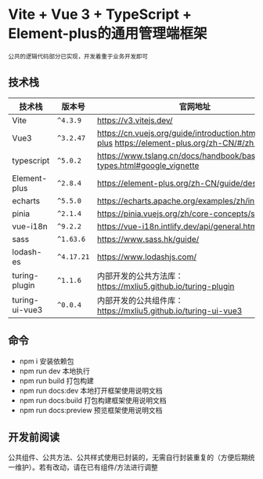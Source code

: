 # Vite + Vue 3 + TypeScript + Element-plus的通用管理端框架

`公共的逻辑代码部分已实现，开发着重于业务开发即可`

## 技术栈

| 技术栈 | 版本号 | 官网地址 |
|-|-|-|
| Vite |`^4.3.9`| https://v3.vitejs.dev/                                       |
| Vue3 |`^3.2.47`| https://cn.vuejs.org/guide/introduction.htmlElement-plus https://element-plus.org/zh-CN/#/zh-CN |
| typescript |`^5.0.2`| https://www.tslang.cn/docs/handbook/basic-types.html#google_vignette |
| Element-plus|`^2.8.4`| https://element-plus.org/zh-CN/guide/design.html|
| echarts |`^5.5.0`| https://echarts.apache.org/examples/zh/index.html            |
| pinia   |`^2.1.4`| https://pinia.vuejs.org/zh/core-concepts/state.html          |
| vue-i18n |`^9.2.2`| https://vue-i18n.intlify.dev/api/general.html               |
| sass     |`^1.63.6`| https://www.sass.hk/guide/                                   |
| lodash-es |`^4.17.21`| https://www.lodashjs.com/                                    |
| turing-plugin |`^1.1.6`| 内部开发的公共方法库：https://mxliu5.github.io/turing-plugin |
| turing-ui-vue3 |`^0.0.4`| 内部开发的公共组件库：https://mxliu5.github.io/turing-ui-vue3 |



## 命令
- npm i               安装依赖包
- npm run dev         本地执行
- npm run build       打包构建
- npm run docs:dev    本地打开框架使用说明文档
- npm run docs:build  打包构建框架使用说明文档
- npm run docs:preview 预览框架使用说明文档


## 开发前阅读
公共组件、公共方法、公共样式使用已封装的，无需自行封装重复的（方便后期统一维护）。若有改动，请在已有组件/方法进行调整
